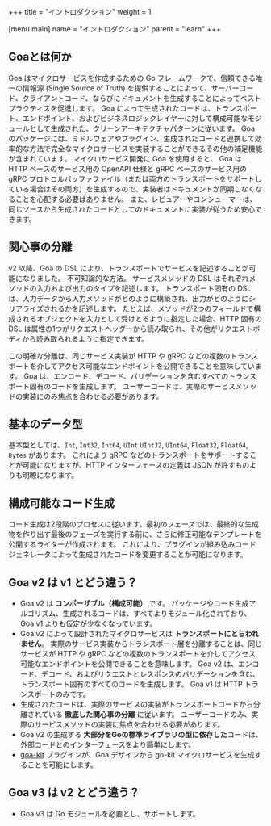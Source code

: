 +++
title = "イントロダクション"
weight = 1

[menu.main]
name = "イントロダクション"
parent = "learn"
+++

## Goaとは何か


Goa はマイクロサービスを作成するための Go フレームワークで、信頼できる唯一の情報源 (Single Source of Truth) を提供することによって、サーバーコード、クライアントコード、ならびにドキュメントを生成することによってベストプラクティスを促進します。
Goa によって生成されたコードは、トランスポート、エンドポイント、およびビジネスロジックレイヤーに対して構成可能なモジュールとして生成された、クリーンアーキテクチャパターンに従います。
Goa のパッケージには、ミドルウェアやプラグイン、生成されたコードと連携して効率的な方法で完全なマイクロサービスを実装することができるその他の補足機能が含まれています。
マイクロサービス開発に Goa を使用すると、 Goa は HTTP ベースのサービス用の OpenAPI 仕様と gRPC ベースのサービス用の gRPC プロトコルバッファファイル（または両方のトランスポートをサポートしている場合はその両方）を生成するので、実装者はドキュメントが同期しなくなることを心配する必要はありません。
また、レビュアーやコンシューマーは、同じソースから生成されたコードとしてのドキュメントに実装が従うため安心できます。

## 関心事の分離

v2 以降、Goa の DSL により、トランスポートでサービスを記述することが可能になりました。
不可知論的な方法。
サービスメソッドの DSL はそれぞれメソッドの入力および出力のタイプを記述します。
トランスポート固有の DSL は、入力データから入力メソッドがどのように構築され、出力がどのようにシリアライズされるかを記述します。
たとえば、メソッドが2つのフィールドで構成されるオブジェクトを入力として受けとるように指定した場合、HTTP 固有の DSL は属性の1つがリクエストヘッダーから読み取られ、その他がリクエストボディから読み取られるように指定できます。

この明確な分離は、同じサービス実装が HTTP や gRPC などの複数のトランスポートを介してアクセス可能なエンドポイントを公開できることを意味しています。
Goa は、エンコード、デコード、バリデーションを含むすべてのトランスポート固有のコードを生成します。
ユーザーコードは、実際のサービスメソッドの実装にのみ焦点を合わせる必要があります。

## 基本のデータ型

基本型としては、`Int`, `Int32`, `Int64`, `UInt` `UInt32`, `UInt64`, `Float32`, `Float64`, `Bytes` があります。
これにより gRPC などのトランスポートをサポートすることが可能になりますが、HTTP インターフェースの定義は JSON が許すものよりも明瞭になります。

## 構成可能なコード生成

コード生成は2段階のプロセスに従います。最初のフェーズでは、最終的な生成物を作り出す最後のフェーズを実行する前に、さらに修正可能なテンプレートを公開するライターが作成されます。
これにより、プラグインが組み込みコードジェネレータによって生成されたコードを変更することが可能になります。

## Goa v2 は v1 とどう違う？ 

* Goa v2 は **コンポーザブル（構成可能）** です。
  パッケージやコード生成アルゴリズム、生成されるコードは、すべてよりモジュール化されており、Goa v1 よりも仮定が少なくなっています。 
* Goa v2 によって設計されたマイクロサービスは **トランスポートにとらわれません**。
  実際のサービス実装からトランスポート層を分離することは、同じサービスが HTTP や gRPC などの複数のトランスポートを介してアクセス可能なエンドポイントを公開できることを意味します。
  Goa v2 は、エンコード、デコード、およびリクエストとレスポンスのバリデーションを含む、トランスポート固有のすべてのコードを生成します。
  Goa v1 は HTTP トランスポートのみです。
* 生成されたコードは、実際のサービスの実装がトランスポートコードから分離されている **徹底した関心事の分離** に従います。
  ユーザーコードのみ、実際のサービスメソッドの実装に焦点を合わせる必要があります。
* Goa v2 の生成する **大部分をGoの標準ライブラリの型に依存した**コードは、外部コードとのインターフェースをより簡単にします。
* [goa-kit](https://github.com/goadesign/plugins/tree/v3/goakit) プラグインが、Goa デザインから go-kit マイクロサービスを生成することを可能にします。

## Goa v3 は v2 とどう違う？

* Goa v3 は Go モジュールを必要とし、サポートします。
